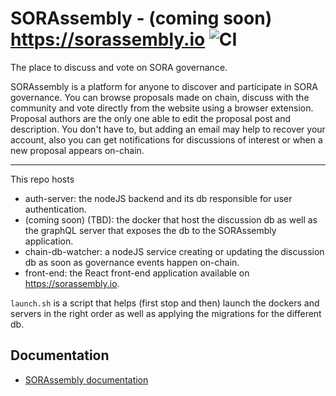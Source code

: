 # SORAssembly - (coming soon) https://sorassembly.io ![CI](https://github.com/NoodleSploder/sorassembly/workflows/CI/badge.svg?branch=master)

The place to discuss and vote on SORA governance.

SORAssembly is a platform for anyone to discover and participate in SORA governance. You can browse proposals made on chain, discuss with the community and vote directly from the website using a browser extension. Proposal authors are the only one able to edit the proposal post and description. You don't have to, but adding an email may help to recover your account, also you can get notifications for discussions of interest or when a new proposal appears on-chain.

---

This repo hosts 
- auth-server: the nodeJS backend and its db responsible for user authentication.
- (coming soon) (TBD): the docker that host the discussion db as well as the graphQL server that exposes the db to the SORAssembly application.
- chain-db-watcher: a nodeJS service creating or updating the discussion db as soon as governance events happen on-chain.
- front-end: the React front-end application available on https://sorassembly.io.

`launch.sh` is a script that helps (first stop and then) launch the dockers and servers in the right order as well as applying the migrations for the different db.

## Documentation

- [SORAssembly documentation](docs/docs.md)
